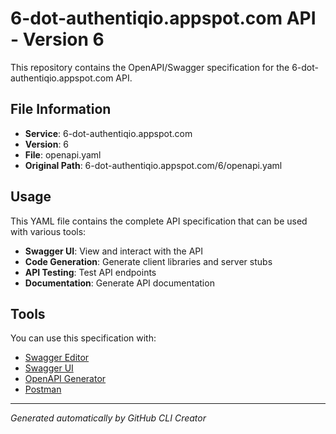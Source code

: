 # 6-dot-authentiqio.appspot.com API - Version 6

This repository contains the OpenAPI/Swagger specification for the 6-dot-authentiqio.appspot.com API.

## File Information

- **Service**: 6-dot-authentiqio.appspot.com
- **Version**: 6
- **File**: openapi.yaml
- **Original Path**: 6-dot-authentiqio.appspot.com/6/openapi.yaml

## Usage

This YAML file contains the complete API specification that can be used with various tools:

- **Swagger UI**: View and interact with the API
- **Code Generation**: Generate client libraries and server stubs
- **API Testing**: Test API endpoints
- **Documentation**: Generate API documentation

## Tools

You can use this specification with:

- [Swagger Editor](https://editor.swagger.io/)
- [Swagger UI](https://swagger.io/tools/swagger-ui/)
- [OpenAPI Generator](https://openapi-generator.tech/)
- [Postman](https://www.postman.com/)

---

*Generated automatically by GitHub CLI Creator*
